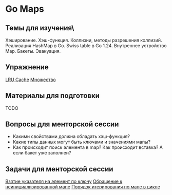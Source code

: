 # Go Maps

## Темы для изучения\
Хэширование. Хэш-функция. Коллизии, методы разрешения коллизий.
Реализация HashMap в Go. Swiss table в Go 1.24.
Внутреннее устройство Map. Бакеты.
Эвакуация.

## Упражнение
[LRU Cache](../../homework/04-maps/cache.md)
[Множество](../../homework/04-maps/set.md)

## Материалы для подготовки
TODO

## Вопросы для менторской сессии
* Какими свойствами должна обладать хэш-функция?
* Какие типы данных могут быть ключами и значениями мапы?
* Как происходит поиск элемента в map? Как происходит вставка? А если бакет уже заполнен?

## Задачи для менторской сессии
[Взятие указателя на элемент по ключу]()
[Обращение к неинициализированной мапе]()
[Порядок итерирования по мапе в цикле]()

